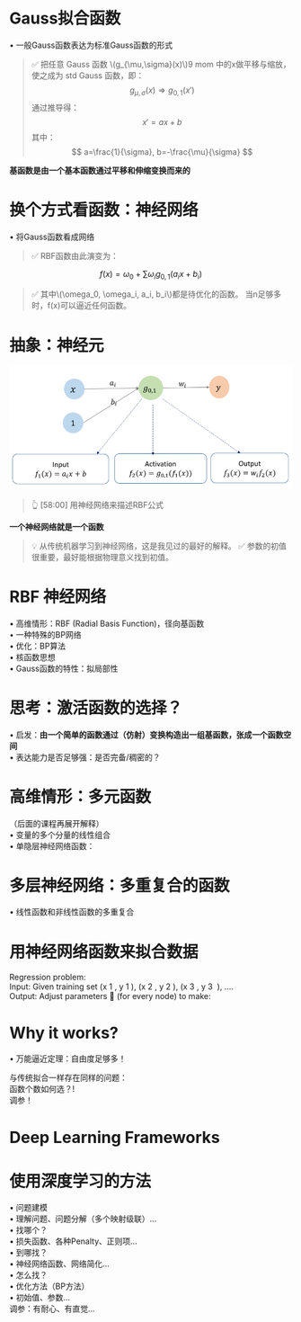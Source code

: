 # Gauss拟合函数

• 一般Gauss函数表达为标准Gauss函数的形式  


> &#x2705; 把任意 Gauss 函数 \\(g_{\mu,\sigma}(x)\\)9 mom 中的x做平移与缩放，使之成为 std Gauss 函数，即：
$$
g_{\mu,\sigma}(x) \Rightarrow g_{0,1}(x') 
$$
> 通过推导得：  
$$
x'=ax+b
$$
> 其中：
$$
a=\frac{1}{\sigma}, b=-\frac{\mu}{\sigma}
$$

**基函数是由一个基本函数通过平移和伸缩变换而来的**

# 换个方式看函数：神经网络
• 将Gauss函数看成网络

> &#x2705; RBF函数由此演变为：  

$$
f(x) = \omega_0 + \sum \omega_i g_{0,1}(a_ix+b_i)
$$

> &#x2705; 其中\\(\omega_0, \omega_i, a_i, b_i\\)都是待优化的函数。 
> 当n足够多时，f(x)可以逼近任何函数。  

# 抽象：神经元

![](../assets/15.PNG)
> &#x1F446; [58:00] 用神经网络来描述RBF公式

**一个神经网络就是一个函数**

> &#x1F4A1; 从传统机器学习到神经网络，这是我见过的最好的解释。
> &#x2705; 参数的初值很重要，最好能根据物理意义找到初值。  

# RBF 神经网络

• 高维情形：RBF (Radial Basis Function)，径向基函数   
• 一种特殊的BP网络  
• 优化：BP算法  
• 核函数思想  
• Gauss函数的特性：拟局部性  

# 思考：激活函数的选择？

• 启发：**由一个简单的函数通过（仿射）变换构造出一组基函数，张成一个函数空间**  
• 表达能力是否足够强：是否完备/稠密的？  

# 高维情形：多元函数

（后面的课程再展开解释）  
• 变量的多个分量的线性组合  
• 单隐层神经网络函数：  

# 多层神经网络：多重复合的函数  

• 线性函数和非线性函数的多重复合

# 用神经网络函数来拟合数据

Regression problem:  
Input: Given training set (x 1 , y 1 ), (x 2 , y 2 ), (x 3 , y 3  ), ….  
Output: Adjust parameters  (for every node) to make:

# Why it works?

• 万能逼近定理：自由度足够多！  

与传统拟合一样存在同样的问题：  
函数个数如何选？!   
调参！

# Deep Learning Frameworks

# 使用深度学习的方法

• 问题建模  
• 理解问题、问题分解（多个映射级联）…  
• 找哪个？  
• 损失函数、各种Penalty、正则项…  
• 到哪找？  
• 神经网络函数、网络简化…  
• 怎么找？  
• 优化方法（BP方法）  
• 初始值、参数…  
调参：有耐心、有直觉…



